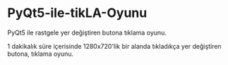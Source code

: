 # PyQt5-ile-tikLA-Oyunu
PyQt5 ile rastgele yer değiştiren butona tıklama oyunu.

1 dakikalık süre içerisinde 1280x720'lik bir alanda tıkladıkça yer değiştiren butona, tıklama oyunu.
